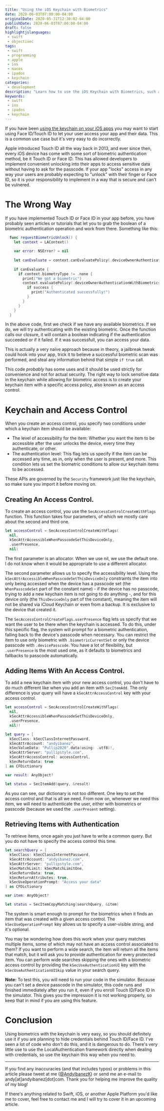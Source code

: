 ```yaml
---
title: "Using the iOS Keychain with Biometrics"
date: 2020-06-03T07:00:00-04:00
originalDate: 2020-05-31T12:30:02-04:00
publishDate: 2020-06-03T07:00:00-04:00
draft: false
highlightjslanguages:
 - swift
 - objectivec
tags:
 - swift
 - programming
 - apple
 - ios
 - macos
 - ipados
 - keychain
categories:
 - development
description: "Learn how to use the iOS Keychain with Biometrics, such as Touch ID or Face ID."
keywords:
 - swift
 - ios
 - ipados
 - keychain
---
```


If you have been [using the keychain on your iOS apps](https://www.andyibanez.com/posts/using-ios-keychain-swift/) you may want to start using Face ID/Touch ID to let your user access your app and their data. This is a common use case but it's very easy to do incorrectly.

Apple introduced Touch ID all the way back in 2013, and ever since then, every iOS device has come with some sort of biometric authentication method, be it Touch ID or Face ID. This has allowed developers to implement convenient unlocking into their apps to access sensitive data without having to ask for the passcode. If your app "locks" access in any way your users are probably expecting to "unlock" with their finger or Face ID, so it is your responsibility to implement in a way that is secure and can't be vulnered.

# The Wrong Way

If you have implemented Touch ID or Face ID in your app before, you have probably seen articles or tutorials that let you to grab the boolean of a biometric authentication operation and work from there. Something like this:

```swift
  func requestBiometricUnlock() {
    let context = LAContext()
    
    var error: NSError? = nil
    
    let canEvaluate = context.canEvaluatePolicy(.deviceOwnerAuthenticationWithBiometrics, error: &error)
    
    if canEvaluate {
      if context.biometryType != .none {
        print("We got a biometric")
        context.evaluatePolicy(.deviceOwnerAuthenticationWithBiometrics, localizedReason: "To access your data") { (success, error) in
          if success {
            print("Authenticated successfully!")
          }
        }
      }
    }
  }
```

In the above code, first we check if we have any available biometrics. If we do, we will try authenticating with the existing biometric. Once the function calls our closure, it will contain a boolean indicating if the authentication succeeded or if it failed. If it was successfull, you can access your data.

This is actually a very naïve approach because in theory, a jailbreak tweak could hook into your app, trick it to believe a successful biometric scan was performed, and steal any information behind that simple `if true` call.

This code *probably* has some uses and it should be used strictly for convenience and not for actual security. The right way to lock sensitive data in the keychain while allowing for biometric access is to create your keychain item with a specific access policy, also known as an access control.

# Keychain and Access Control

When you create an access control, you specify two conditions under which a keychain item should be available:

* The level of accessibility for the item: Whether you want the item to be accessible after the user unlocks the device, every time they authenticate, or other.
* The authentication level: This flag lets us specify if the item can be accessed any time, as in, only when the user is present, and more. This condition lets us set the biometric conditions to allow our keychain items to be accessed.

These APIs are governed by the `Security` framework just like the keychain, so make sure you import it before moving on.

## Creating An Access Control.

To create an access control, you use the `SecAccessControlCreateWithFlags` function. This function takes four parameters, of which we mostly care about the second and third one.

```swift
let accessControl = SecAccessControlCreateWithFlags(
  nil,
  kSecAttrAccessibleWhenPasscodeSetThisDeviceOnly,
  .userPresence,
  nil)
```

The first parameter is an allocator. When we use nil, we use the default one. I do not know when it would be appropriate to use a different allocator.

The second parameter allows us to specify the accessibility level. Using the `kSecAttrAccessibleWhenPasscodeSetThisDeviceOnly` constraints the item into only being accessed when the device has a passcode set (the `WhenPasscodeSet` part of the constant name) - if the device has no passcode, trying to add a new keychain item is not going to do anything -, and for this device only (the `ThisDeviceOnly` part of the constant), meaning the item will not be shared via iCloud Keychain or even from a backup. It is exclusive to the device that created it.

The `SecAccessControlCreateFlags.userPresence` flag lets us specify that we want the user to be there when the keychain is accessed. To do this, under this specific flag, the system will prompt for a biometric authentication, falling back to the device's passcode when necessary. You can restrict the item to use only biometric with `.biometricCurrentSet` or only the device passcode with `.devicePasscode`. You have a lot of flexibility, but `.userPresence` is the most used one, as it defaults to biometrics and fallbacks to passcode automatically.

## Adding Items With An Access Control.

To add a new keychain item with your new access control, you don't have to do much different like when you add an item with `SecItemAdd`. The only difference is your query will have a `kSecAttrAccessControl` key with your access control.

```swift
let accessControl = SecAccessControlCreateWithFlags(
  nil,
  kSecAttrAccessibleWhenPasscodeSetThisDeviceOnly,
  .userPresence,
  nil)!

let query = [
  kSecClass: kSecClassInternetPassword,
  kSecAttrAccount: "andyibanez",
  kSecValueData: "Pullip2020".data(using: .utf8)!,
  kSecAttrServer: "pullipstyle.com",
  kSecAttrAccessControl: accessControl,
  kSecReturnData: true
] as CFDictionary

var result: AnyObject?

let status = SecItemAdd(query, &result)
```

As you can see, our dictionary is not too different. One key to set the access control and that is all we need. From now on, whenever we need this item, we will need to authenticate the user, either with biometrics or passcode (because we used the `.userPresent` setting).

## Retrieving Items with Authentication

To retrieve items, once again you just have to write a common query. But you do not have to specify the access control this time.

```swift
let searchQuery = [
  kSecClass: kSecClassInternetPassword,
  kSecAttrAccount: "andyibanez.com",
  kSecAttrServer: "pullipstyle.com",
  kSecMatchLimit: kSecMatchLimitOne,
  kSecReturnData: true,
  kSecReturnAttributes: true,
  kSecUseOperationPrompt: "Access your data"
] as CFDictionary

var item: AnyObject?

let status = SecItemCopyMatching(searchQuery, &item)
```

The system is smart enough to prompt for the biometrics when it finds an item that was created with a given access control. The `kSecUseOperationPrompt` key allows us to specify a user-visible string, and it's optional.

You may be wondering how does this work when your query matches multiple items, some of which may not have an access control associated to them? If you want to perform a wide search, the item will return all the items that match, but it will ask you to provide authentication for every protected item. You can perform wide searches skipping the ones with a biometric access control by providing the `kSecUseAuthenticationUI` key with the `kSecUseAuthenticationUISkip` value in your search query.

**Note:** To test this, you will need to run your code in the simulator. Because you can't set a device passcode in the simulator, this code runs and finished immediately after you run it, even if you enroll Touch ID/Face ID in the simulator. This gives you the impression it is not working properly, so keep that in mind if you are using this feature.

# Conclusion

Using biometrics with the keychain is very easy, so you should definitely use it if you are planning to hide credentials behind Touch ID/Face ID. I've seen a lot of code who don't do this, and it is dangerous to do. There's very little use to use the LocalAuthentication framework directly when dealing with credentials, so use the keychain this way when you need to.

<hr>

If you find any inaccuracies (and that includes typos) or problems in this article please tweet at me ([@AndyIbanezK](https://twitter.com/AndyIbanezK)) or send me an e-mail to andy[at]andyibanez[dot]com. Thank you for helping me improve the quality of my blog!

If there's anything related to Swift, iOS, or another Apple Platform you'd like me to cover, feel free to contact me and I will try to cover it in an upcoming article.